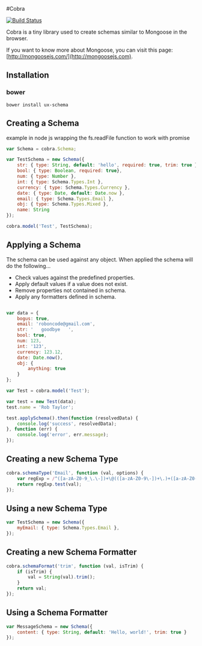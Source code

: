 #Cobra

[![Build Status](https://travis-ci.org/webux/ux-schema.svg?branch=master)](https://travis-ci.org/webux/ux-schema)

Cobra is a tiny library used to create schemas similar to Mongoose in the browser.

If you want to know more about Mongoose, you can visit this page: [http://mongoosejs.com/](http://mongoosejs.com).

## Installation

### bower
```bower install ux-schema```

## Creating a Schema

example in node js wrapping the fs.readFile function to work with promise

```javascript
var Schema = cobra.Schema;

var TestSchema = new Schema({
	str: { type: String, default: 'hello', required: true, trim: true },
    bool: { type: Boolean, required: true},
    num: { type: Number },
    int: { type: Schema.Types.Int },
    currency: { type: Schema.Types.Currency },
    date: { type: Date, default: Date.now },
    email: { type: Schema.Types.Email },
    obj: { type: Schema.Types.Mixed },
    name: String
});

cobra.model('Test', TestSchema);
```

## Applying a Schema

The schema can be used against any object. When applied the schema will do the following...

* Check values against the predefined properties.
* Apply default values if a value does not exist. 
* Remove properties not contained in schema.
* Apply any formatters defined in schema.

```javascript

var data = {
    bogus: true,
    email: 'roboncode@gmail.com',
    str: '   goodbye   ',
    bool: true,
    num: 123,
    int: '123',
    currency: 123.12,
    date: Date.now(),
    obj: {
        anything: true
    }
};

var Test = cobra.model('Test');

var test = new Test(data);
test.name = 'Rob Taylor';

test.applySchema().then(function (resolvedData) {
    console.log('success', resolvedData);
}, function (err) {
    console.log('error', err.message);
});
```

## Creating a new Schema Type

```javascript
cobra.schemaType('Email', function (val, options) {
    var regExp = /^([a-zA-Z0-9_\.\-])+\@(([a-zA-Z0-9\-])+\.)+([a-zA-Z0-9]{2,4})+$/;
    return regExp.test(val);
});
```

## Using a new Schema Type

```javascript
var TestSchema = new Schema({
	myEmail: { type: Schema.Types.Email },
});
```

## Creating a new Schema Formatter

```javascript
cobra.schemaFormat('trim', function (val, isTrim) {
    if (isTrim) {
        val = String(val).trim();
    }
    return val;
});
```

## Using a Schema Formatter

```javascript
var MessageSchema = new Schema({
	content: { type: String, default: 'Hello, world!', trim: true }
});
```